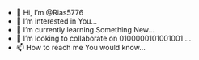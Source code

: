 - 👋 Hi, I’m @Rias5776
- 👀 I’m interested in You...
- 🌱 I’m currently learning Something New...
- 💞️ I’m looking to collaborate on 0100000101001001 ...
- 📫 How to reach me You would know...

<!---
Rias5776/Rias5776 is a ✨ special ✨ repository because its `README.md` (this file) appears on your GitHub profile.
You can click the Preview link to take a look at your changes.
--->
